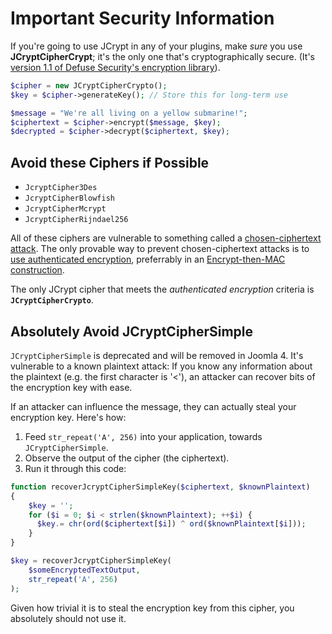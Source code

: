 # Important Security Information

If you're going to use JCrypt in any of your plugins, make *sure* you use **JCryptCipherCrypt**; it's the only one that's cryptographically secure. (It's [version 1.1 of Defuse Security's encryption library](https://github.com/defuse/php-encryption)).

```php
$cipher = new JCryptCipherCrypto();
$key = $cipher->generateKey(); // Store this for long-term use

$message = "We're all living on a yellow submarine!";
$ciphertext = $cipher->encrypt($message, $key);
$decrypted = $cipher->decrypt($ciphertext, $key);
```

## Avoid these Ciphers if Possible

* `JcryptCipher3Des`
* `JcryptCipherBlowfish`
* `JcryptCipherMcrypt`
* `JcryptCipherRijndael256`

All of these ciphers are vulnerable to something called a [chosen-ciphertext attack](https://en.wikipedia.org/wiki/Chosen-ciphertext_attack). The only provable way to prevent chosen-ciphertext attacks is to [use authenticated encryption](https://paragonie.com/blog/2015/05/using-encryption-and-authentication-correctly), preferrably in an [Encrypt-then-MAC construction](http://www.thoughtcrime.org/blog/the-cryptographic-doom-principle/).

The only JCrypt cipher that meets the *authenticated encryption* criteria is **`JCryptCipherCrypto`**.

## Absolutely Avoid JCryptCipherSimple

`JCryptCipherSimple` is deprecated and will be removed in Joomla 4. It's vulnerable to a known plaintext attack: If you know any information about the plaintext (e.g. the first character is '<'), an attacker can recover bits of the encryption key with ease.

If an attacker can influence the message, they can actually steal your encryption key. Here's how:

1. Feed `str_repeat('A', 256)` into your application, towards `JCryptCipherSimple`.
2. Observe the output of the cipher (the ciphertext).
3. Run it through this code:

```php
function recoverJcryptCipherSimpleKey($ciphertext, $knownPlaintext)
{
    $key = '';
    for ($i = 0; $i < strlen($knownPlaintext); ++$i) {
      $key.= chr(ord($ciphertext[$i]) ^ ord($knownPlaintext[$i]));
    }
}

$key = recoverJcryptCipherSimpleKey(
    $someEncryptedTextOutput,
    str_repeat('A', 256)
);
```

Given how trivial it is to steal the encryption key from this cipher, you absolutely should not use it.
